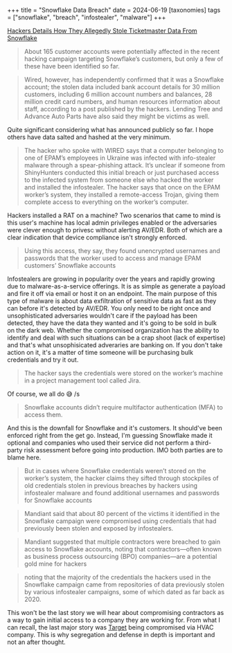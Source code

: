 +++
title = "Snowflake Data Breach"
date = 2024-06-19
[taxonomies]
tags = ["snowflake", "breach", "infostealer", "malware"]
+++

[Hackers Details How They Allegedly Stole Ticketmaster Data From Snowflake](https://www.wired.com/story/epam-snowflake-ticketmaster-breach-shinyhunters)

> About 165 customer accounts were potentially affected in the recent hacking campaign targeting Snowflake’s customers, but only a few of these have been identified so far.

> Wired, however, has independently confirmed that it was a Snowflake account; the stolen data included bank account details for 30 million customers, including 6 million account numbers and balances, 28 million credit card numbers, and human resources information about staff, according to a post published by the hackers. Lending Tree and Advance Auto Parts have also said they might be victims as well.

Quite significant considering what has announced publicly so far. I hope others have data salted and hashed at the very minimum.

> The hacker who spoke with WIRED says that a computer belonging to one of EPAM’s employees in Ukraine was infected with info-stealer malware through a spear-phishing attack. It’s unclear if someone from ShinyHunters conducted this initial breach or just purchased access to the infected system from someone else who hacked the worker and installed the infostealer. The hacker says that once on the EPAM worker’s system, they installed a remote-access Trojan, giving them complete access to everything on the worker’s computer.

Hackers installed a RAT on a machine? Two scenarios that came to mind is this user's machine has local admin privileges enabled or the adversaries were clever enough to privesc without alerting AV/EDR. Both of which are a clear indication that device compliance isn't strongly enforced.

> Using this access, they say, they found unencrypted usernames and passwords that the worker used to access and manage EPAM customers’ Snowflake accounts

Infostealers are growing in popularity over the years and rapidly growing due to malware-as-a-service offerings. It is as simple as generate a payload and fire it off via email or host it on an endpoint. The main purpose of this type of malware is about data exfiltration of sensitive data as fast as they can before it's detected by AV/EDR. You only need to be right once and unsophisticated adversaries wouldn't care if the payload has been detected, they have the data they wanted and it's going to be sold in bulk on the dark web. Whether the compromised organization has the ability to identify and deal with such situations can be a crap shoot (lack of expertise) and that's what unsophisicated adveraries are banking on. If you don't take action on it, it's a matter of time someone will be purchasing bulk credentials and try it out.

> The hacker says the credentials were stored on the worker’s machine in a project management tool called Jira.

Of course, we all do 😅 /s

> Snowflake accounts didn’t require multifactor authentication (MFA) to access them.

And this is the downfall for Snowflake and it's customers. It should've been enforced right from the get go. Instead, I'm guessing Snowflake made it optional and companies who used their service did not perform a third-party risk assessment before going into production. IMO both parties are to blame here.

>  But in cases where Snowflake credentials weren’t stored on the worker’s system, the hacker claims they sifted through stockpiles of old credentials stolen in previous breaches by hackers using infostealer malware and found additional usernames and passwords for Snowflake accounts

> Mandiant said that about 80 percent of the victims it identified in the Snowflake campaign were compromised using credentials that had previously been stolen and exposed by infostealers.

> Mandiant suggested that multiple contractors were breached to gain access to Snowflake accounts, noting that contractors—often known as business process outsourcing (BPO) companies—are a potential gold mine for hackers

> noting that the majority of the credentials the hackers used in the Snowflake campaign came from repositories of data previously stolen by various infostealer campaigns, some of which dated as far back as 2020.

This won't be the last story we will hear about compromising contractors as a way to gain initial access to a company they are working for. From what I can recall, the last major story was [Target](https://krebsonsecurity.com/2014/02/target-hackers-broke-in-via-hvac-company/) being compromised via HVAC company. This is why segregation and defense in depth is important and not an after thought.
